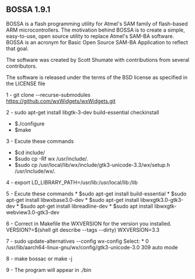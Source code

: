 ## BOSSA 1.9.1

BOSSA is a flash programming utility for Atmel's SAM family of flash-based ARM microcontrollers. The motivation behind BOSSA is to create a simple, easy-to-use, open source utility to replace Atmel's SAM-BA software. BOSSA is an acronym for Basic Open Source SAM-BA Application to reflect that goal.

The software was created by Scott Shumate with contributions from several contributors.

The software is released under the terms of the BSD license as specified in the LICENSE file


1 - git clone  --recurse-submodules https://github.com/wxWidgets/wxWidgets.git

2 - sudo apt-get install libgtk-3-dev build-essential checkinstall
  * $./configure
  * $make
    
3 - Excute these commands
  * $cd include/
  * $sudo cp -Rf wx /usr/include/.
  * $sudo cp /usr/local/lib/wx/include/gtk3-unicode-3.3/wx/setup.h /usr/include/wx/.
 
4 - export LD_LIBRARY_PATH=/usr/lib:/usr/local/lib:/lib

5 - Excute these commands
	* $sudo apt-get install build-essential
	* $sudo apt-get install libwxbase3.0-dev
	* $sudo apt-get install libwxgtk3.0-gtk3-dev
	* $sudo apt-get install libreadline-dev
	* $sudo apt install libwxgtk-webview3.0-gtk3-dev
 
6 - Correct in Makefile the WXVERSION for the version you installed.
    VERSION?=$(shell git describe --tags --dirty)
    WXVERSION=3.3

7 - sudo update-alternatives --config wx-config 
    Select: * 0            /usr/lib/aarch64-linux-gnu/wx/config/gtk3-unicode-3.0   309       auto mode	
	
8 - make bossac or make -j

9 - The program will appear in ./bin
